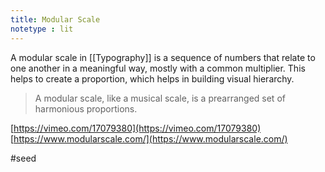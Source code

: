 ```yaml
---
title: Modular Scale
notetype : lit
---
```


A modular scale in [[Typography]] is a sequence of numbers that relate to one another in a meaningful way, mostly with a common multiplier. This helps to create a proportion, which helps in building visual hierarchy. 

> A modular scale, like a musical scale, is a prearranged set of harmonious proportions.

[https://vimeo.com/17079380](https://vimeo.com/17079380)
[https://www.modularscale.com/](https://www.modularscale.com/)

#seed 